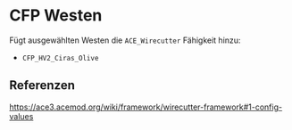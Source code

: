 # CFP Westen

Fügt ausgewählten Westen die `ACE_Wirecutter` Fähigkeit hinzu:

- `CFP_HV2_Ciras_Olive`

## Referenzen

<https://ace3.acemod.org/wiki/framework/wirecutter-framework#1-config-values>
